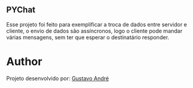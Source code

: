 ## PYChat
Esse projeto foi feito para exemplificar a troca de dados entre servidor e cliente, o envio de dados são assíncronos, logo o cliente pode mandar várias mensagens, sem ter que esperar o destinatário responder.

# Author
Projeto desenvolvido por: [Gustavo André](https://www.linkedin.com/in/gustavo-andr%C3%A9-1390891a6/)
